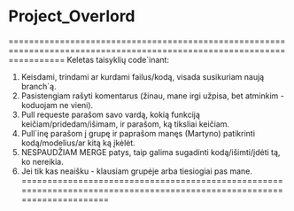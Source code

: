 # Project_Overlord

=======================================================================================================================
Keletas taisyklių code`inant:

1. Keisdami, trindami ar kurdami failus/kodą, visada susikuriam naują branch`ą.
2. Pasistengiam rašyti komentarus (žinau, mane irgi užpisa, bet atminkim - koduojam ne vieni).
3. Pull requeste parašom savo vardą, kokią funkciją keičiam/pridedam/išimam, ir parašom, ką tiksliai keičiam.
4. Pull`inę parašom į grupę ir paprašom manęs (Martyno) patikrinti kodą/modelius/ar kitą ką įkėlėt.
5. NESPAUDŽIAM MERGE patys, taip galima sugadinti kodą/išimti/įdėti tą, ko nereikia.
6. Jei tik kas neaišku - klausiam grupėje arba tiesiogiai pas mane.
=======================================================================================================================
